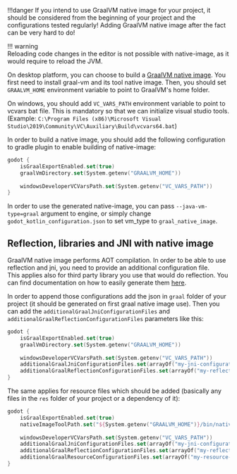 !!!danger
    If you intend to use GraalVM native image for your project, it should be considered from the beginning of your project and the configurations tested regularly! Adding GraalVM native image after the fact can be very hard to do! 

!!! warning  
    Reloading code changes in the editor is not possible with native-image, as it would require to reload the JVM.

On desktop platform, you can choose to build a [GraalVM native image](https://www.graalvm.org/reference-manual/native-image/). You first need to install graal-vm and its tool native image. Then, you should set `GRAALVM_HOME` environment variable to point to GraalVM's home folder.  

On windows, you should add `VC_VARS_PATH` environment variable to point to vcvars bat file. This is mandatory so that we can initialize visual studio tools. (Example: `C:\Program Files (x86)\Microsoft Visual Studio\2019\Community\VC\Auxiliary\Build\vcvars64.bat`)

In order to build a native image, you should add the following configuration to gradle plugin to enable building of native-image:
```kotlin
godot {
    isGraalExportEnabled.set(true)
    graalVmDirectory.set(System.getenv("GRAALVM_HOME"))
    
    windowsDeveloperVCVarsPath.set(System.getenv("VC_VARS_PATH"))
}
```

In order to use the generated native-image, you can pass `--java-vm-type=graal` argument to engine, or simply change `godot_kotlin_configuration.json` to set vm_type to `graal_native_image`.

## Reflection, libraries and JNI with native image

GraalVM native image performs AOT compilation. In order to be able to use reflection and jni, you need to provide an additional configuration file.  
This applies also for third party library you use that would do reflection. You can find documentation on how to easily generate them [here](https://www.graalvm.org/reference-manual/native-image/Agent/).

In order to append those configurations add the json in `graal` folder of your project (it should be generated on first graal native image use). Then you can add the `additionalGraalJniConfigurationFiles` and `additionalGraalReflectionConfigurationFiles` parameters like this:

```kotlin
godot {
    isGraalExportEnabled.set(true)
    graalVmDirectory.set(System.getenv("GRAALVM_HOME"))
    
    windowsDeveloperVCVarsPath.set(System.getenv("VC_VARS_PATH"))
    additionalGraalJniConfigurationFiles.set(arrayOf("my-jni-configuration-file.json", "another-conf.json"))
    additionalGraalReflectionConfigurationFiles.set(arrayOf("my-reflection-configuration-file.json", "another-conf.json"))
}
```

The same applies for resource files which should be added (basically any files in the `res` folder of your project or a dependency of it):

```kotlin
godot {
    isGraalExportEnabled.set(true)
    nativeImageToolPath.set("${System.getenv("GRAALVM_HOME")}/bin/native-image")
    
    windowsDeveloperVCVarsPath.set(System.getenv("VC_VARS_PATH"))
    additionalGraalJniConfigurationFiles.set(arrayOf("my-jni-configuration-file.json", "another-conf.json"))
    additionalGraalReflectionConfigurationFiles.set(arrayOf("my-reflection-configuration-file.json", "another-conf.json"))
    additionalGraalResourceConfigurationFiles.set(arrayOf("my-resource-configuration-file.json", "another-conf.json"))
}
```